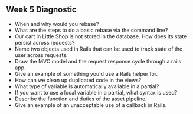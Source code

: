 ## Week 5 Diagnostic

* When and why would you rebase?
* What are the steps to do a basic rebase via the command line?
* Our cart in Little Shop is not stored in the database. How does its state persist across requests?
* Name two objects used in Rails that can be used to track state of the user across requests.
* Draw the MVC model and the request response cycle through a rails app.
* Give an example of something you'd use a Rails helper for.
* How can we clean up duplicated code in the views?
* What type of variable is automatically available in a partial?
* If you want to use a local variable in a partial, what syntax is used?
* Describe the function and duties of the asset pipeline.
* Give an example of an unacceptable use of a callback in Rails.
